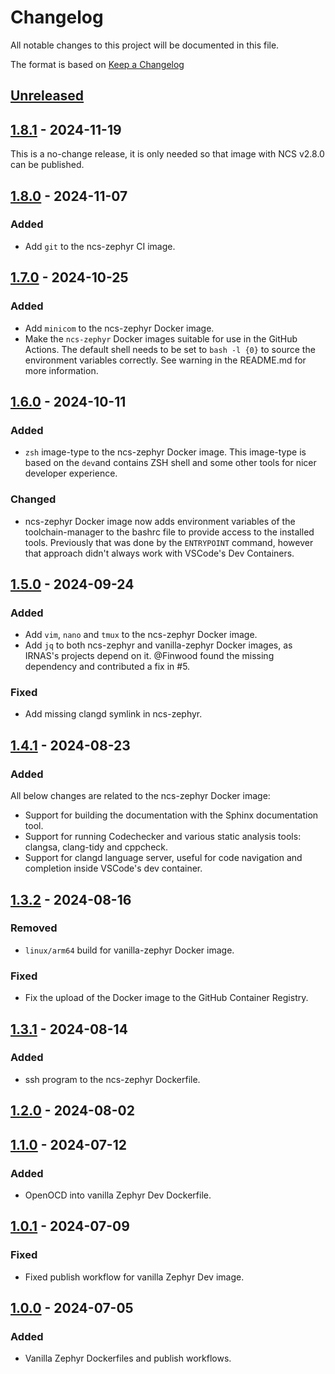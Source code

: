 # Changelog

All notable changes to this project will be documented in this file.

The format is based on [Keep a Changelog](https://keepachangelog.com/en/1.0.0/)

## [Unreleased]

## [1.8.1] - 2024-11-19

This is a no-change release, it is only needed so that image with NCS v2.8.0 can be published.

## [1.8.0] - 2024-11-07

### Added

- Add `git` to the ncs-zephyr CI image.

## [1.7.0] - 2024-10-25

### Added

- Add `minicom` to the ncs-zephyr Docker image.
- Make the `ncs-zephyr` Docker images suitable for use in the GitHub Actions. The default shell
  needs to be set to `bash -l {0}` to source the environment variables correctly. See warning in the
  README.md for more information.

## [1.6.0] - 2024-10-11

### Added

- `zsh` image-type to the ncs-zephyr Docker image. This image-type is based on the `dev`and contains
  ZSH shell and some other tools for nicer developer experience.

### Changed

- ncs-zephyr Docker image now adds environment variables of the toolchain-manager to the bashrc file
  to provide access to the installed tools. Previously that was done by the `ENTRYPOINT` command,
  however that approach didn't always work with VSCode's Dev Containers.

## [1.5.0] - 2024-09-24

### Added

- Add `vim`, `nano` and `tmux` to the ncs-zephyr Docker image.
- Add `jq` to both ncs-zephyr and vanilla-zephyr Docker images, as IRNAS's projects depend on it.
  @Finwood found the missing dependency and contributed a fix in #5.

### Fixed

- Add missing clangd symlink in ncs-zephyr.

## [1.4.1] - 2024-08-23

### Added

All below changes are related to the ncs-zephyr Docker image:

- Support for building the documentation with the Sphinx documentation tool.
- Support for running Codechecker and various static analysis tools: clangsa, clang-tidy and
  cppcheck.
- Support for clangd language server, useful for code navigation and completion inside VSCode's dev
  container.

## [1.3.2] - 2024-08-16

### Removed

- `linux/arm64` build for vanilla-zephyr Docker image.

### Fixed

- Fix the upload of the Docker image to the GitHub Container Registry.

## [1.3.1] - 2024-08-14

### Added

- ssh program to the ncs-zephyr Dockerfile.

## [1.2.0] - 2024-08-02

## [1.1.0] - 2024-07-12

### Added

- OpenOCD into vanilla Zephyr Dev Dockerfile.

## [1.0.1] - 2024-07-09

### Fixed

- Fixed publish workflow for vanilla Zephyr Dev image.

## [1.0.0] - 2024-07-05

### Added

- Vanilla Zephyr Dockerfiles and publish workflows.

[unreleased]: https://github.com/IRNAS/irnas-docker-software/compare/v1.8.1...HEAD
[1.8.1]: https://github.com/IRNAS/irnas-docker-software/compare/v1.8.0...v1.8.1
[1.8.0]: https://github.com/IRNAS/irnas-docker-software/compare/v1.7.0...v1.8.0
[1.7.0]: https://github.com/IRNAS/irnas-docker-software/compare/v1.6.0...v1.7.0
[1.6.0]: https://github.com/IRNAS/irnas-docker-software/compare/v1.5.0...v1.6.0
[1.5.0]: https://github.com/IRNAS/irnas-docker-software/compare/v1.4.1...v1.5.0
[1.4.1]: https://github.com/IRNAS/irnas-docker-software/compare/v1.3.2...v1.4.1
[1.3.2]: https://github.com/IRNAS/irnas-docker-software/compare/v1.3.1...v1.3.2
[1.3.1]: https://github.com/IRNAS/irnas-docker-software/compare/v1.2.0...v1.3.1
[1.2.0]: https://github.com/IRNAS/irnas-docker-software/compare/v1.1.0...v1.2.0
[1.1.0]: https://github.com/IRNAS/irnas-docker-software/compare/v1.0.1...v1.1.0
[1.0.1]: https://github.com/IRNAS/irnas-docker-software/compare/v1.0.0...v1.0.1
[1.0.0]: https://github.com/IRNAS/irnas-docker-software/compare/b08044e0137bcbbf5f060545de6b2d2a9f1ee8d8...v1.0.0
